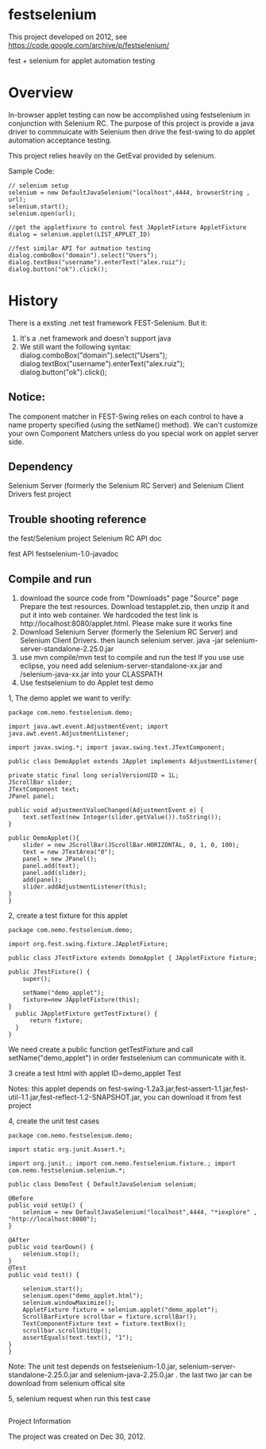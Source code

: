 # festselenium

This project developed on 2012, see https://code.google.com/archive/p/festselenium/ 

fest + selenium for applet automation testing

# Overview

In-browser applet testing can now be accomplished using festselenium in conjunction with Selenium RC. The purpose of this project is provide a java driver to commnuicate with Selenium then drive the fest-swing to do applet automation acceptance testing.

This project relies heavily on the GetEval provided by selenium.

Sample Code:

    // selenium setup 
    selenium = new DefaultJavaSelenium("localhost",4444, browserString , url); 
    selenium.start(); 
    selenium.open(url);
    
    //get the appletfixure to control fest JAppletFixture AppletFixture dialog = selenium.applet(LIST_APPLET_ID)
    
    //fest similar API for autmation testing dialog.comboBox("domain").select("Users"); dialog.textBox("username").enterText("alex.ruiz"); dialog.button("ok").click();

# History

There is a exsting .net test framework FEST-Selenium. But it: 

1. It's a .net framework and doesn't support java 
2. We still want the following syntax: dialog.comboBox("domain").select("Users"); dialog.textBox("username").enterText("alex.ruiz"); dialog.button("ok").click();

Notice:
------------
The component matcher in FEST-Swing relies on each control to have a name property specified (using the setName() method). We can't customize your own Component Matchers unless do you special work on applet server side.

Dependency
---------------

Selenium Server (formerly the Selenium RC Server) and Selenium Client Drivers
fest project

Trouble shooting reference
------------
the fest/Selenium project
Selenium RC
API doc

fest API
festselenium-1.0-javadoc

Compile and run
-----------------------

 1. download the source code from "Downloads" page "Source" page
Prepare the test resources. Download testapplet.zip, then unzip it and put it into web container. We hardcoded the test link is http://localhost:8080/applet.html. Please make sure it works fine
 2. Download Selenium Server (formerly the Selenium RC Server) and Selenium Client Drivers. then launch selenium server. java -jar selenium-server-standalone-2.25.0.jar
 3. use mvn compile/mvn test to compile and run the test If you use use eclipse, you need add selenium-server-standalone-xx.jar and /selenium-java-xx.jar into your CLASSPATH
 4. Use festselenium to do Applet test demo

1, The demo applet we want to verify:


    package com.nemo.festselenium.demo;
    
    import java.awt.event.AdjustmentEvent; import java.awt.event.AdjustmentListener;
    
    import javax.swing.*; import javax.swing.text.JTextComponent;
    
    public class DemoApplet extends JApplet implements AdjustmentListener{
    
    private static final long serialVersionUID = 1L;
    JScrollBar slider;      
    JTextComponent text;        
    JPanel panel;
    
    public void adjustmentValueChanged(AdjustmentEvent e) {
        text.setText(new Integer(slider.getValue()).toString());
    } 
    
    public DemoApplet(){
        slider = new JScrollBar(JScrollBar.HORIZONTAL, 0, 1, 0, 100);
        text = new JTextArea("0");
        panel = new JPanel();
        panel.add(text);
        panel.add(slider);
        add(panel);
        slider.addAdjustmentListener(this);
    }
    }



2, create a test fixture for this applet

    package com.nemo.festselenium.demo;
    
    import org.fest.swing.fixture.JAppletFixture;
    
    public class JTestFixture extends DemoApplet { JAppletFixture fixture;
    
    public JTestFixture() {
        super();
    
        setName("demo_applet");
        fixture=new JAppletFixture(this);
    }
      public JAppletFixture getTestFixture() {
          return fixture;
      }
    }

We need create a public function getTestFixture and call setName("demo_applet") in order festselenium can communicate with it.

3 create a test html with applet ID=demo_applet Test

Notes: this applet depends on fest-swing-1.2a3.jar,fest-assert-1.1.jar,fest-util-1.1.jar,fest-reflect-1.2-SNAPSHOT.jar, you can download it from fest project

4, create the unit test cases

    package com.nemo.festselenium.demo;
    
    import static org.junit.Assert.*;
    
    import org.junit.; import com.nemo.festselenium.fixture.; import com.nemo.festselenium.selenium.*;
    
    public class DemoTest { DefaultJavaSelenium selenium;
    
    @Before
    public void setUp() {
        selenium = new DefaultJavaSelenium("localhost",4444, "*iexplore" , "http://localhost:8080");        
    }
    
    @After
    public void tearDown() {
        selenium.stop();
    }
    @Test
    public void test() {
    
        selenium.start();
        selenium.open("demo_applet.html");
        selenium.windowMaximize();
        AppletFixture fixture = selenium.applet("demo_applet");
        ScrollBarFixture scrollbar = fixture.scrollBar();
        TextComponentFixture text = fixture.textBox();
        scrollbar.scrollUnitUp();
        assertEquals(text.text(), "1");     
    }   
    } 

Note: The unit test depends on festselenium-1.0.jar, selenium-server-standalone-2.25.0.jar and selenium-java-2.25.0.jar . the last two jar can be download from selenium offical site

5, selenium request when run this test case

``` 15:19:56.179 INFO - Command request: getNewBrowserSession[*iexplore, http://loca 15:20:04.659 INFO - Command request: open[demo_applet.html, ] on session a84fc32 15:20:08.223 INFO - Command request: windowMaximize[, ] on session a84fc3216d6c4 1f1865ab7a710189814 15:20:08.847 INFO - Command request: getEval[navigator.userAgent, ] on session a 84fc3216d6c41f1865ab7a710189814 15:20:09.378 INFO - Command request: getEval[window.document.getElementById("dem o_applet").getTestFixture().scrollBar().scrollUnitUp(), ] on session a84fc3216d6 c41f1865ab7a710189814 15:20:10.205 INFO - Command request: getEval[window.document.getElementById("dem o_applet").getTestFixture().textBox().text(), ] on session a84fc3216d6c41f1865ab 7a710189814

```

Project Information

The project was created on Dec 30, 2012.

